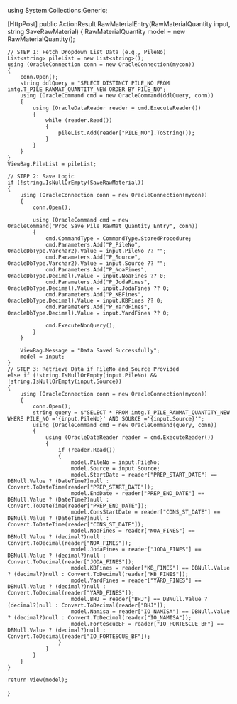 using System.Collections.Generic;

[HttpPost]
public ActionResult RawMaterialEntry(RawMaterialQuantity input, string SaveRawMaterial)
{
    RawMaterialQuantity model = new RawMaterialQuantity();

    // STEP 1: Fetch Dropdown List Data (e.g., PileNo)
    List<string> pileList = new List<string>();
    using (OracleConnection conn = new OracleConnection(mycon))
    {
        conn.Open();
        string ddlQuery = "SELECT DISTINCT PILE_NO FROM imtg.T_PILE_RAWMAT_QUANTITY_NEW ORDER BY PILE_NO";
        using (OracleCommand cmd = new OracleCommand(ddlQuery, conn))
        {
            using (OracleDataReader reader = cmd.ExecuteReader())
            {
                while (reader.Read())
                {
                    pileList.Add(reader["PILE_NO"].ToString());
                }
            }
        }
    }
    ViewBag.PileList = pileList;

    // STEP 2: Save Logic
    if (!string.IsNullOrEmpty(SaveRawMaterial))
    {
        using (OracleConnection conn = new OracleConnection(mycon))
        {
            conn.Open();

            using (OracleCommand cmd = new OracleCommand("Proc_Save_Pile_RawMat_Quantity_Entry", conn))
            {
                cmd.CommandType = CommandType.StoredProcedure;
                cmd.Parameters.Add("P_PileNo", OracleDbType.Varchar2).Value = input.PileNo ?? "";
                cmd.Parameters.Add("P_Source", OracleDbType.Varchar2).Value = input.Source ?? "";
                cmd.Parameters.Add("P_NoaFines", OracleDbType.Decimal).Value = input.NoaFines ?? 0;
                cmd.Parameters.Add("P_JodaFines", OracleDbType.Decimal).Value = input.JodaFines ?? 0;
                cmd.Parameters.Add("P_KBFines", OracleDbType.Decimal).Value = input.KBFines ?? 0;
                cmd.Parameters.Add("P_YardFines", OracleDbType.Decimal).Value = input.YardFines ?? 0;

                cmd.ExecuteNonQuery();
            }
        }

        ViewBag.Message = "Data Saved Successfully";
        model = input;
    }
    // STEP 3: Retrieve Data if PileNo and Source Provided
    else if (!string.IsNullOrEmpty(input.PileNo) && !string.IsNullOrEmpty(input.Source))
    {
        using (OracleConnection conn = new OracleConnection(mycon))
        {
            conn.Open();
            string query = $"SELECT * FROM imtg.T_PILE_RAWMAT_QUANTITY_NEW WHERE PILE_NO ='{input.PileNo}' AND SOURCE ='{input.Source}'";
            using (OracleCommand cmd = new OracleCommand(query, conn))
            {
                using (OracleDataReader reader = cmd.ExecuteReader())
                {
                    if (reader.Read())
                    {
                        model.PileNo = input.PileNo;
                        model.Source = input.Source;
                        model.StartDate = reader["PREP_START_DATE"] == DBNull.Value ? (DateTime?)null : Convert.ToDateTime(reader["PREP_START_DATE"]);
                        model.EndDate = reader["PREP_END_DATE"] == DBNull.Value ? (DateTime?)null : Convert.ToDateTime(reader["PREP_END_DATE"]);
                        model.ConsStartDate = reader["CONS_ST_DATE"] == DBNull.Value ? (DateTime?)null : Convert.ToDateTime(reader["CONS_ST_DATE"]);
                        model.NoaFines = reader["NOA_FINES"] == DBNull.Value ? (decimal?)null : Convert.ToDecimal(reader["NOA_FINES"]);
                        model.JodaFines = reader["JODA_FINES"] == DBNull.Value ? (decimal?)null : Convert.ToDecimal(reader["JODA_FINES"]);
                        model.KBFines = reader["KB_FINES"] == DBNull.Value ? (decimal?)null : Convert.ToDecimal(reader["KB_FINES"]);
                        model.YardFines = reader["YARD_FINES"] == DBNull.Value ? (decimal?)null : Convert.ToDecimal(reader["YARD_FINES"]);
                        model.BHJ = reader["BHJ"] == DBNull.Value ? (decimal?)null : Convert.ToDecimal(reader["BHJ"]);
                        model.Namisa = reader["IO_NAMISA"] == DBNull.Value ? (decimal?)null : Convert.ToDecimal(reader["IO_NAMISA"]);
                        model.FortescueBF = reader["IO_FORTESCUE_BF"] == DBNull.Value ? (decimal?)null : Convert.ToDecimal(reader["IO_FORTESCUE_BF"]);
                    }
                }
            }
        }
    }

    return View(model);
}
